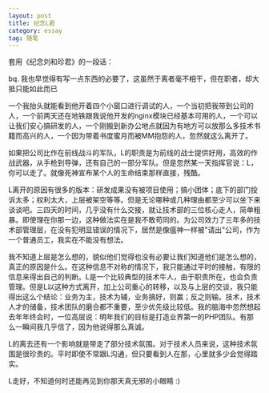 ```yaml
---
layout: post
title: 纪念L君
category: essay
tag: 随笔
---
```


套用《纪念刘和珍君》的一段话：

bq. 我也早觉得有写一点东西的必要了，这虽然于离者毫不相干，但在职者，却大抵只能如此而已

一个我抬头就能看到他开着四个小窗口进行调试的人，一个当初把我带到公司的人，一个前两天还在地铁跟我说他开发的nginx模块已经基本可用的人，一个可以让我们安心搞研发的人，一个刚搬到新办公地点就因为有地方可以放那么多技术书籍而高兴的人，一个因为带着书度蜜月而被MM抱怨的人，忽然就这么离开了。

如果把公司比作在前线战斗的军队，L的职责是为前线的战士提供好用，高效的作战武器，从手枪到导弹，还有自己的一部分军队。但是忽然某一天指挥官说：L，你可以走了。就像死神宣布某个人的生命结束那样直接，残酷。

L离开的原因有很多的版本：研发成果没有被项目使用；搞小团体；底下的部门投诉太多；权利太大，上层被架空等等。但是无论哪种或几种理由都至少可以坐下来谈谈吧。三四天的时间，几乎没有什么交接，就让技术部的三位核心走人，简单粗暴。即使理在你那一边，这种做法实在是我不敢苟同的。为公司效力了三年多的技术部管理层，在没有犯明显错误的情况下，居然是像瘟神一样被"请出"公司，作为一个普通员工，我实在不能没有想法。

我不知道上层是怎么想的，貌似他们觉得也没有必要让我们知道他们是怎么想的，真正的原因是什么。在这种信息不对称的情况下，我只能通过平时的接触，有限的信息来得出自己的判断。L是一个比较典型的技术牛人，由于职责所在，也会负责管理。但是L以这种方式离开，加上公司重心的转移，以及与上层的交谈，我只能得出这么个结论：业务为主，技术为辅，业务搞好，则赢；反之则输。技术，技术人才的储备，技术团队的磨合都不重要，至少优先级比较低。我的脑海中忽然想起去年年终会时，一位高层说：明年我们的目标是打造业界第一的PHP团队。有那么一瞬间我几乎信了，因为他说得那么真诚。

L的离去还有一个影响就是带走了部分技术氛围。对于技术人员来说，这种技术氛围是很珍贵的。平时即使不常跟L沟通，但只要看到人在那，心里就多少会觉得踏实。

L走好，不知道何时还能再见到你那天真无邪的小眼睛 :)
